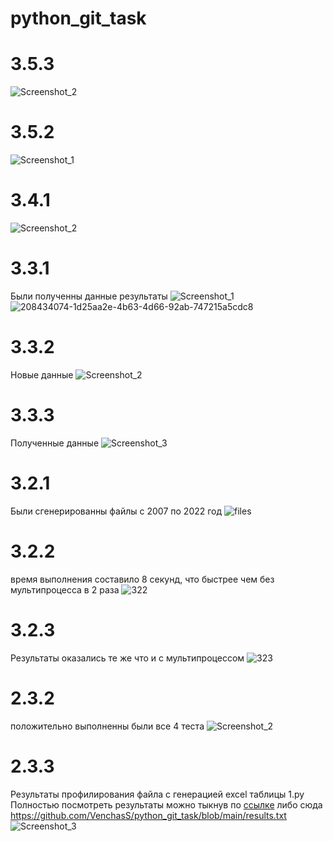 # python_git_task

# 3.5.3
![Screenshot_2](https://user-images.githubusercontent.com/49115035/210052936-98c844a6-6c27-4ebb-a284-6bdfec8f2fb5.png)



# 3.5.2
![Screenshot_1](https://user-images.githubusercontent.com/49115035/210015104-c530926c-553e-4987-be59-4203cb11b5ed.png)

# 3.4.1
![Screenshot_2](https://user-images.githubusercontent.com/49115035/209793309-5c474466-2f5a-4974-bf9c-5091d91a1966.png)

# 3.3.1
Были полученны данные результаты
![Screenshot_1](https://user-images.githubusercontent.com/49115035/209783837-2da091c4-c8ca-4a89-9d58-27d29261bc94.png)
![208434074-1d25aa2e-4b63-4d66-92ab-747215a5cdc8](https://user-images.githubusercontent.com/49115035/209783840-26e0f51d-bc5a-49a4-8076-543036521b50.png)

# 3.3.2 
Новые данные
![Screenshot_2](https://user-images.githubusercontent.com/49115035/209793309-5c474466-2f5a-4974-bf9c-5091d91a1966.png)

# 3.3.3
Полученные данные
![Screenshot_3](https://user-images.githubusercontent.com/49115035/209800512-b45aafc3-9751-4505-98a3-4b268937aaa8.png)

# 3.2.1
Были сгенерированны файлы с 2007 по 2022 год
![files](https://user-images.githubusercontent.com/49115035/208684476-669e63db-bee2-4214-87ae-04ebf627bd68.png)

# 3.2.2
время выполнения составило 8 секунд, что быстрее чем без мультипроцесса в 2 раза
![322](https://user-images.githubusercontent.com/49115035/209003124-6e74032f-63c1-4543-90d6-58e2124caf11.png)

# 3.2.3
Результаты оказались те же что и с мультипроцессом
![323](https://user-images.githubusercontent.com/49115035/209119007-5c8e9587-0c92-45ae-89d9-10588b67a1a9.png)

# 2.3.2
положительно выполненны были все 4 теста
![Screenshot_2](https://user-images.githubusercontent.com/49115035/206168665-ec80d804-9c98-44d7-918f-1999e52ab22f.png)


# 2.3.3
Результаты профилирования файла с генерацией excel таблицы 1.py
Полностью посмотреть результаты можно тыкнув по [ссылке](https://github.com/VenchasS/python_git_task/blob/main/results.txt) либо сюда https://github.com/VenchasS/python_git_task/blob/main/results.txt
![Screenshot_3](https://user-images.githubusercontent.com/49115035/206178722-28bf790c-6056-458c-ace7-be63df275a7a.png)
